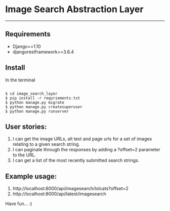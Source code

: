 # Image Search Abstraction Layer #

-----

## Requirements
- Django==1.10
- djangorestframework==3.6.4


## Install
In the terminal
```

$ cd image_search_layer
$ pip install -r requriements.txt
$ python manage.py migrate
$ python manage.py createsuperuser
$ python manage.py runserver

```

## User stories:
1. I can get the image URLs, alt text and page urls for a set of images relating to a given search string.
2. I can paginate through the responses by adding a ?offset=2 parameter to the URL.
3. I can get a list of the most recently submitted search strings.


## Example usage:
1. http://localhost:8000/api/imagesearch/lolcats?offset=2
2. http://localhost:8000/api/latest/imagesearch

Have fun... :)
